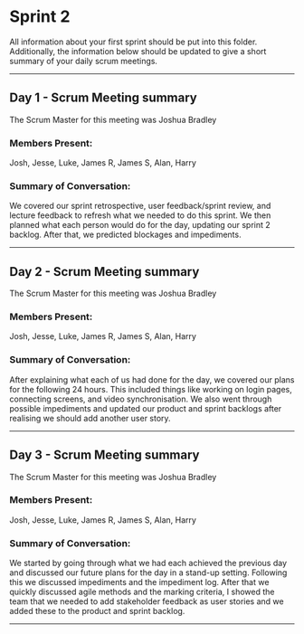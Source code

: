 # Sprint 2

All information about your first sprint should be put into this folder. Additionally, the information below should be updated to give a short summary of your daily scrum meetings.

---

## Day 1 - Scrum Meeting summary
The Scrum Master for this meeting was Joshua Bradley

### Members Present:
Josh, Jesse, Luke, James R, James S, Alan, Harry

### Summary of Conversation:
We covered our sprint retrospective, user feedback/sprint review, and lecture feedback to refresh what we needed to do this sprint.
We then planned what each person would do for the day, updating our sprint 2 backlog.
After that, we predicted blockages and impediments.

---

## Day 2 - Scrum Meeting summary
The Scrum Master for this meeting was Joshua Bradley

### Members Present:
Josh, Jesse, Luke, James R, James S, Alan, Harry

### Summary of Conversation:
After explaining what each of us had done for the day, we covered our plans for the following 24 hours. This included things like working on login pages, connecting screens, and video synchronisation. 
We also went through possible impediments and updated our product and sprint backlogs after realising we should add another user story.

---

## Day 3 - Scrum Meeting summary
The Scrum Master for this meeting was Joshua Bradley

### Members Present:
Josh, Jesse, Luke, James R, James S, Alan, Harry

### Summary of Conversation:
We started by going through what we had each achieved the previous day and discussed our future plans for the day in a stand-up setting.
Following this we discussed impediments and the impediment log.
After that we quickly discussed agile methods and the marking criteria, I showed the team that we needed to add stakeholder feedback as user stories and we added these to the 
product and sprint backlog. 

---
